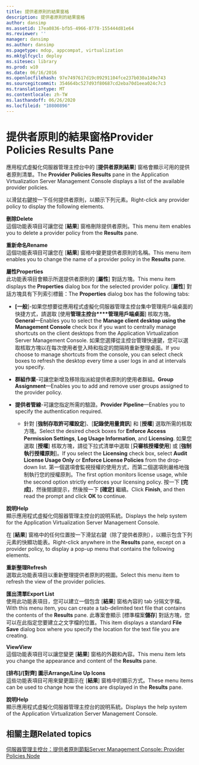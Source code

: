 ```yaml
---
title: 提供者原則的結果窗格
description: 提供者原則的結果窗格
author: dansimp
ms.assetid: 17ea0836-bfb5-4966-8778-155444d81e64
ms.reviewer: ''
manager: dansimp
ms.author: dansimp
ms.pagetype: mdop, appcompat, virtualization
ms.mktglfcycl: deploy
ms.sitesec: library
ms.prod: w10
ms.date: 06/16/2016
ms.openlocfilehash: 97e7497617d19c09291104fce237b030a149e743
ms.sourcegitcommit: 354664bc527d93f80687cd2eba70d1eea024c7c3
ms.translationtype: MT
ms.contentlocale: zh-TW
ms.lasthandoff: 06/26/2020
ms.locfileid: "10800896"
---
```

# <span data-ttu-id="b41fc-103">提供者原則的結果窗格</span><span class="sxs-lookup"><span data-stu-id="b41fc-103">Provider Policies Results Pane</span></span>


<span data-ttu-id="b41fc-104">應用程式虛擬化伺服器管理主控台中的 [**提供者原則結果**] 窗格會顯示可用的提供者原則清單。</span><span class="sxs-lookup"><span data-stu-id="b41fc-104">The **Provider Policies Results** pane in the Application Virtualization Server Management Console displays a list of the available provider policies.</span></span>

<span data-ttu-id="b41fc-105">以滑鼠右鍵按一下任何提供者原則，以顯示下列元素。</span><span class="sxs-lookup"><span data-stu-id="b41fc-105">Right-click any provider policy to display the following elements.</span></span>

<a href="" id="delete"></a>**<span data-ttu-id="b41fc-106">刪除</span><span class="sxs-lookup"><span data-stu-id="b41fc-106">Delete</span></span>**  
<span data-ttu-id="b41fc-107">這個功能表項目可讓您從 [**結果**] 窗格刪除提供者原則。</span><span class="sxs-lookup"><span data-stu-id="b41fc-107">This menu item enables you to delete a provider policy from the **Results** pane.</span></span>

<a href="" id="rename"></a>**<span data-ttu-id="b41fc-108">重新命名</span><span class="sxs-lookup"><span data-stu-id="b41fc-108">Rename</span></span>**  
<span data-ttu-id="b41fc-109">這個功能表項目可讓您在 [**結果**] 窗格中變更提供者原則的名稱。</span><span class="sxs-lookup"><span data-stu-id="b41fc-109">This menu item enables you to change the name of a provider policy in the **Results** pane.</span></span>

<a href="" id="properties"></a>**<span data-ttu-id="b41fc-110">屬性</span><span class="sxs-lookup"><span data-stu-id="b41fc-110">Properties</span></span>**  
<span data-ttu-id="b41fc-111">此功能表項目會顯示所選提供者原則的 [**屬性**] 對話方塊。</span><span class="sxs-lookup"><span data-stu-id="b41fc-111">This menu item displays the **Properties** dialog box for the selected provider policy.</span></span> <span data-ttu-id="b41fc-112">[**屬性**] 對話方塊具有下列索引標籤：</span><span class="sxs-lookup"><span data-stu-id="b41fc-112">The **Properties** dialog box has the following tabs:</span></span>

-   <span data-ttu-id="b41fc-113">**[一般**]-如果您想要從應用程式虛擬化伺服器管理主控台集中管理用戶端桌面的快捷方式，請選取 [使用**管理主控台\*\*\*\*管理用戶端桌面**] 核取方塊。</span><span class="sxs-lookup"><span data-stu-id="b41fc-113">**General**—Enables you to select the **Manage client desktop using the** **Management Console** check box if you want to centrally manage shortcuts on the client desktops from the Application Virtualization Server Management Console.</span></span> <span data-ttu-id="b41fc-114">如果您選擇從主控台管理快速鍵，您可以選取核取方塊以在每次使用者登入時和指定的間隔時重新整理桌面。</span><span class="sxs-lookup"><span data-stu-id="b41fc-114">If you choose to manage shortcuts from the console, you can select check boxes to refresh the desktop every time a user logs in and at intervals you specify.</span></span>

-   <span data-ttu-id="b41fc-115">**群組作業**-可讓您新增及移除指派給提供者原則的使用者群組。</span><span class="sxs-lookup"><span data-stu-id="b41fc-115">**Group Assignment**—Enables you to add and remove user groups assigned to the provider policy.</span></span>

-   <span data-ttu-id="b41fc-116">**提供者管線**-可讓您指定所需的驗證。</span><span class="sxs-lookup"><span data-stu-id="b41fc-116">**Provider Pipeline**—Enables you to specify the authentication required.</span></span>

    -   <span data-ttu-id="b41fc-117">針對 [**強制存取許可權設定**]、[**記錄使用量資訊**] 和 [**授權**] 選取所需的核取方塊。</span><span class="sxs-lookup"><span data-stu-id="b41fc-117">Select the desired check boxes for **Enforce Access Permission Settings**, **Log Usage Information**, and **Licensing**.</span></span> <span data-ttu-id="b41fc-118">如果您選取 [**授權**] 核取方塊，請從下拉式清單中選取 [**只審核授權使用**] 或 [**強制執行授權原則**]。</span><span class="sxs-lookup"><span data-stu-id="b41fc-118">If you select the **Licensing** check box, select **Audit License Usage Only** or **Enforce License Policies** from the drop-down list.</span></span> <span data-ttu-id="b41fc-119">第一個選項會監視授權的使用方式，而第二個選項則嚴格地強制執行您的授權原則。</span><span class="sxs-lookup"><span data-stu-id="b41fc-119">The first option monitors license usage, while the second option strictly enforces your licensing policy.</span></span> <span data-ttu-id="b41fc-120">按一下 **[完成]**，然後閱讀提示，然後按一下 **[確定]** 繼續。</span><span class="sxs-lookup"><span data-stu-id="b41fc-120">Click **Finish**, and then read the prompt and click **OK** to continue.</span></span>

<a href="" id="help"></a>**<span data-ttu-id="b41fc-121">說明</span><span class="sxs-lookup"><span data-stu-id="b41fc-121">Help</span></span>**  
<span data-ttu-id="b41fc-122">顯示應用程式虛擬化伺服器管理主控台的說明系統。</span><span class="sxs-lookup"><span data-stu-id="b41fc-122">Displays the help system for the Application Virtualization Server Management Console.</span></span>

<span data-ttu-id="b41fc-123">在 [**結果**] 窗格中的任何位置按一下滑鼠右鍵（除了提供者原則），以顯示包含下列元素的快顯功能表。</span><span class="sxs-lookup"><span data-stu-id="b41fc-123">Right-click anywhere in the **Results** pane, except on a provider policy, to display a pop-up menu that contains the following elements.</span></span>

<a href="" id="refresh"></a>**<span data-ttu-id="b41fc-124">重新整理</span><span class="sxs-lookup"><span data-stu-id="b41fc-124">Refresh</span></span>**  
<span data-ttu-id="b41fc-125">選取此功能表項目以重新整理提供者原則的視圖。</span><span class="sxs-lookup"><span data-stu-id="b41fc-125">Select this menu item to refresh the view of the provider policies.</span></span>

<a href="" id="export-list"></a>**<span data-ttu-id="b41fc-126">匯出清單</span><span class="sxs-lookup"><span data-stu-id="b41fc-126">Export List</span></span>**  
<span data-ttu-id="b41fc-127">使用此功能表項目，您可以建立一個包含 [**結果**] 窗格內容的 tab 分隔文字檔。</span><span class="sxs-lookup"><span data-stu-id="b41fc-127">With this menu item, you can create a tab-delimited text file that contains the contents of the **Results** pane.</span></span> <span data-ttu-id="b41fc-128">此專案會顯示 [標準檔案**儲存**] 對話方塊，您可以在此指定您要建立之文字檔的位置。</span><span class="sxs-lookup"><span data-stu-id="b41fc-128">This item displays a standard **File Save** dialog box where you specify the location for the text file you are creating.</span></span>

<a href="" id="view"></a>**<span data-ttu-id="b41fc-129">View</span><span class="sxs-lookup"><span data-stu-id="b41fc-129">View</span></span>**  
<span data-ttu-id="b41fc-130">這個功能表項目可以讓您變更 [**結果**] 窗格的外觀和內容。</span><span class="sxs-lookup"><span data-stu-id="b41fc-130">This menu item lets you change the appearance and content of the **Results** pane.</span></span>

<a href="" id="arrange-line-up-icons"></a>**<span data-ttu-id="b41fc-131">[排布]/[對齊] 圖示</span><span class="sxs-lookup"><span data-stu-id="b41fc-131">Arrange/Line Up Icons</span></span>**  
<span data-ttu-id="b41fc-132">這些功能表項目可用來變更圖示在 [**結果**] 窗格中的顯示方式。</span><span class="sxs-lookup"><span data-stu-id="b41fc-132">These menu items can be used to change how the icons are displayed in the **Results** pane.</span></span>

<a href="" id="help"></a>**<span data-ttu-id="b41fc-133">說明</span><span class="sxs-lookup"><span data-stu-id="b41fc-133">Help</span></span>**  
<span data-ttu-id="b41fc-134">顯示應用程式虛擬化伺服器管理主控台的說明系統。</span><span class="sxs-lookup"><span data-stu-id="b41fc-134">Displays the help system of the Application Virtualization Server Management Console.</span></span>

## <span data-ttu-id="b41fc-135">相關主題</span><span class="sxs-lookup"><span data-stu-id="b41fc-135">Related topics</span></span>


[<span data-ttu-id="b41fc-136">伺服器管理主控台：提供者原則節點</span><span class="sxs-lookup"><span data-stu-id="b41fc-136">Server Management Console: Provider Policies Node</span></span>](server-management-console-provider-policies-node.md)

 

 





